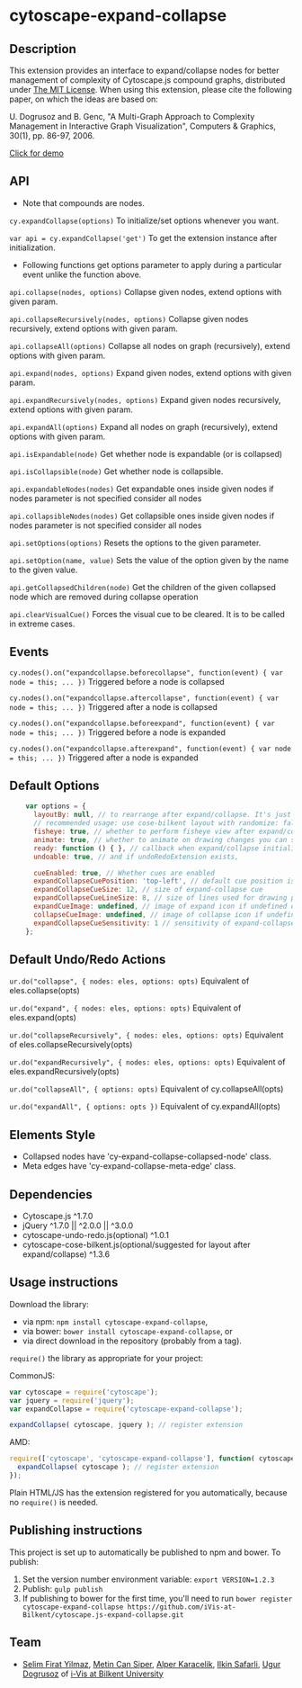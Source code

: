 cytoscape-expand-collapse
================================================================================


## Description

This extension provides an interface to expand/collapse nodes for better management of complexity of Cytoscape.js compound graphs, distributed under [The MIT License](https://opensource.org/licenses/MIT). When using this extension, please cite the following paper, on which the ideas are based on:

U. Dogrusoz and B. Genc, "A Multi-Graph Approach to Complexity Management in Interactive Graph Visualization", Computers & Graphics, 30(1), pp. 86-97, 2006.

[Click for demo](http://cdn.rawgit.com/iVis-at-Bilkent/cytoscape.js-expand-collapse/master/demo.html)

## API

* Note that compounds are nodes.

`cy.expandCollapse(options)`
To initialize/set options whenever you want.

`var api = cy.expandCollapse('get')`
To get the extension instance after initialization.

* Following functions get options parameter to apply during a particular event unlike the function above.

`api.collapse(nodes, options)`
Collapse given nodes, extend options with given param.

`api.collapseRecursively(nodes, options)`
Collapse given nodes recursively, extend options with given param.

`api.collapseAll(options)`
Collapse all nodes on graph (recursively), extend options with given param.

`api.expand(nodes, options)`
Expand given nodes, extend options with given param.

`api.expandRecursively(nodes, options)`
Expand given nodes recursively, extend options with given param.

`api.expandAll(options)`
Expand all nodes on graph (recursively), extend options with given param.

`api.isExpandable(node)`
Get whether node is expandable (or is collapsed)

`api.isCollapsible(node)`
Get whether node is collapsible.

`api.expandableNodes(nodes)`
Get expandable ones inside given nodes if nodes parameter is not specified consider all nodes

`api.collapsibleNodes(nodes)`
Get collapsible ones inside given nodes if nodes parameter is not specified consider all nodes

`api.setOptions(options)`
Resets the options to the given parameter.

`api.setOption(name, value)`
Sets the value of the option given by the name to the given value.

`api.getCollapsedChildren(node)`
Get the children of the given collapsed node which are removed during collapse operation

`api.clearVisualCue()`
Forces the visual cue to be cleared. It is to be called in extreme cases.

## Events
`cy.nodes().on("expandcollapse.beforecollapse", function(event) { var node = this; ... })` Triggered before a node is collapsed

`cy.nodes().on("expandcollapse.aftercollapse", function(event) { var node = this; ... })` Triggered after a node is collapsed

`cy.nodes().on("expandcollapse.beforeexpand", function(event) { var node = this; ... })` Triggered before a node is expanded

`cy.nodes().on("expandcollapse.afterexpand", function(event) { var node = this; ... })`  Triggered after a node is expanded


## Default Options
```javascript
    var options = {
      layoutBy: null, // to rearrange after expand/collapse. It's just layout options or whole layout function. Choose your side!
      // recommended usage: use cose-bilkent layout with randomize: false to preserve mental map upon expand/collapse
      fisheye: true, // whether to perform fisheye view after expand/collapse you can specify a function too
      animate: true, // whether to animate on drawing changes you can specify a function too
      ready: function () { }, // callback when expand/collapse initialized
      undoable: true, // and if undoRedoExtension exists,

      cueEnabled: true, // Whether cues are enabled
      expandCollapseCuePosition: 'top-left', // default cue position is top left you can specify a function per node too
      expandCollapseCueSize: 12, // size of expand-collapse cue
      expandCollapseCueLineSize: 8, // size of lines used for drawing plus-minus icons
      expandCueImage: undefined, // image of expand icon if undefined draw regular expand cue
      collapseCueImage: undefined, // image of collapse icon if undefined draw regular collapse cue
      expandCollapseCueSensitivity: 1 // sensitivity of expand-collapse cues
    };
```

## Default Undo/Redo Actions
`ur.do("collapse", { nodes: eles, options: opts)` Equivalent of eles.collapse(opts)

`ur.do("expand", { nodes: eles, options: opts)` Equivalent of eles.expand(opts)

`ur.do("collapseRecursively", { nodes: eles, options: opts)` Equivalent of eles.collapseRecursively(opts)

`ur.do("expandRecursively", { nodes: eles, options: opts)` Equivalent of eles.expandRecursively(opts)

`ur.do("collapseAll", { options: opts)` Equivalent of cy.collapseAll(opts)

`ur.do("expandAll", { options: opts })` Equivalent of cy.expandAll(opts)

## Elements Style

 * Collapsed nodes have 'cy-expand-collapse-collapsed-node' class.
 * Meta edges have 'cy-expand-collapse-meta-edge' class.

## Dependencies

 * Cytoscape.js ^1.7.0
 * jQuery ^1.7.0 || ^2.0.0 || ^3.0.0
 * cytoscape-undo-redo.js(optional) ^1.0.1
 * cytoscape-cose-bilkent.js(optional/suggested for layout after expand/collapse) ^1.3.6


## Usage instructions

Download the library:
 * via npm: `npm install cytoscape-expand-collapse`,
 * via bower: `bower install cytoscape-expand-collapse`, or
 * via direct download in the repository (probably from a tag).

`require()` the library as appropriate for your project:

CommonJS:
```js
var cytoscape = require('cytoscape');
var jquery = require('jquery');
var expandCollapse = require('cytoscape-expand-collapse');

expandCollapse( cytoscape, jquery ); // register extension
```

AMD:
```js
require(['cytoscape', 'cytoscape-expand-collapse'], function( cytoscape, expandCollapse ){
  expandCollapse( cytoscape ); // register extension
});
```

Plain HTML/JS has the extension registered for you automatically, because no `require()` is needed.


## Publishing instructions

This project is set up to automatically be published to npm and bower.  To publish:

1. Set the version number environment variable: `export VERSION=1.2.3`
1. Publish: `gulp publish`
1. If publishing to bower for the first time, you'll need to run `bower register cytoscape-expand-collapse https://github.com/iVis-at-Bilkent/cytoscape.js-expand-collapse.git`


## Team

  * [Selim Firat Yilmaz](https://github.com/mrsfy), [Metin Can Siper](https://github.com/metincansiper), [Alper Karacelik](https://github.com/alperkaracelik), [Ilkin Safarli](https://github.com/kinimesi), [Ugur Dogrusoz](https://github.com/ugurdogrusoz) of [i-Vis at Bilkent University](http://www.cs.bilkent.edu.tr/~ivis)
